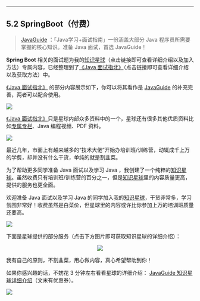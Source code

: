 
------

## 5.2 SpringBoot（付费）

> [JavaGuide](https://javaguide.cn/) ：「Java学习+面试指南」一份涵盖大部分 Java 程序员所需要掌握的核心知识。准备 Java 面试，首选 JavaGuide！

**Spring Boot** 相关的面试题为我的[知识星球](https://www.yuque.com/docs/share/8a30ffb5-83f3-40f9-baf9-38de68b906dc)（点击链接即可查看详细介绍以及加入方法）专属内容，已经整理到了[《Java 面试指北》](https://www.yuque.com/docs/share/f37fc804-bfe6-4b0d-b373-9c462188fec7)（点击链接即可查看详细介绍以及获取方法）中。

[《Java 面试指北》](https://www.yuque.com/docs/share/f37fc804-bfe6-4b0d-b373-9c462188fec7) 的部分内容展示如下，你可以将其看作是 [JavaGuide](https://javaguide.cn/) 的补充完善，两者可以配合使用。

![](https://guide-blog-images.oss-cn-shenzhen.aliyuncs.com/xingqiu/image-20220304102536445.png)

[《Java 面试指北》](https://www.yuque.com/docs/share/f37fc804-bfe6-4b0d-b373-9c462188fec7)只是星球内部众多资料中的一个，星球还有很多其他优质资料比如[专属专栏](https://javaguide.cn/zhuanlan/)、Java 编程视频、PDF 资料。

![](https://guide-blog-images.oss-cn-shenzhen.aliyuncs.com/xingqiu/image-20220211231206733.png)

最近几年，市面上有越来越多的“技术大佬”开始办培训班/训练营，动辄成千上万的学费，却并没有什么干货，单纯的就是割韭菜。

为了帮助更多同学准备 Java 面试以及学习 Java ，我创建了一个纯粹的[知识星球](https://www.yuque.com/docs/share/8a30ffb5-83f3-40f9-baf9-38de68b906dc)。虽然收费只有培训班/训练营的百分之一，但是[知识星球](https://www.yuque.com/docs/share/8a30ffb5-83f3-40f9-baf9-38de68b906dc)里的内容质量更高，提供的服务也更全面。

欢迎准备 Java 面试以及学习 Java 的同学加入我的[知识星球](https://www.yuque.com/docs/share/8a30ffb5-83f3-40f9-baf9-38de68b906dc)，干货非常多，学习氛围非常好！收费虽然是白菜价，但星球里的内容或许比你参加上万的培训班质量还要高。

![](https://guide-blog-images.oss-cn-shenzhen.aliyuncs.com/xingqiu/image-20220311203414600.png)

下面是星球提供的部分服务（点击下方图片即可获取知识星球的详细介绍）：

<div align="center">
  <a href="https://javaguide.cn/about-the-author/zhishixingqiu-two-years.html">
    <img src="https://guide-blog-images.oss-cn-shenzhen.aliyuncs.com/xingqiu/xingqiufuwu.png" style="margin: 0 auto; " />
  </a>
</div>


我有自己的原则，不割韭菜，用心做内容，真心希望帮助到你！

如果你感兴趣的话，不妨花 3 分钟左右看看星球的详细介绍： [JavaGuide 知识星球详细介绍](https://www.yuque.com/docs/share/8a30ffb5-83f3-40f9-baf9-38de68b906dc)（文末有优惠券）。

![](https://guide-blog-images.oss-cn-shenzhen.aliyuncs.com/xingqiu/xingqiuyouhuijuan-20-2023-08-01.png)

